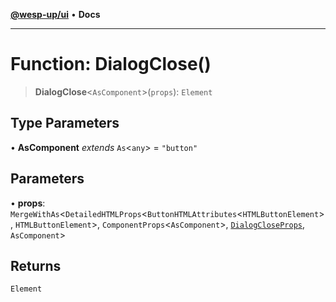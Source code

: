 [**@wesp-up/ui**](../README.md) • **Docs**

***

# Function: DialogClose()

> **DialogClose**\<`AsComponent`\>(`props`): `Element`

## Type Parameters

• **AsComponent** *extends* `As`\<`any`\> = `"button"`

## Parameters

• **props**: `MergeWithAs`\<`DetailedHTMLProps`\<`ButtonHTMLAttributes`\<`HTMLButtonElement`\>, `HTMLButtonElement`\>, `ComponentProps`\<`AsComponent`\>, [`DialogCloseProps`](../interfaces/DialogCloseProps.md), `AsComponent`\>

## Returns

`Element`
